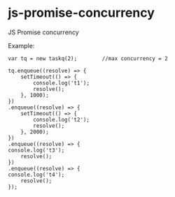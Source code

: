 # js-promise-concurrency
JS Promise concurrency

Example:

	var tq = new taskq(2);        //max concurrency = 2
  
	tq.enqueue((resolve) => {
		setTimeout(() => {
			console.log('t1');
			resolve();
		}, 1000);
	})
	.enqueue((resolve) => {
		setTimeout(() => {
			console.log('t2');
			resolve();
		}, 2000);
	})
	.enqueue((resolve) => {
    console.log('t3');
		resolve();
	})
	.enqueue((resolve) => {
    console.log('t4');
		resolve();
	});
